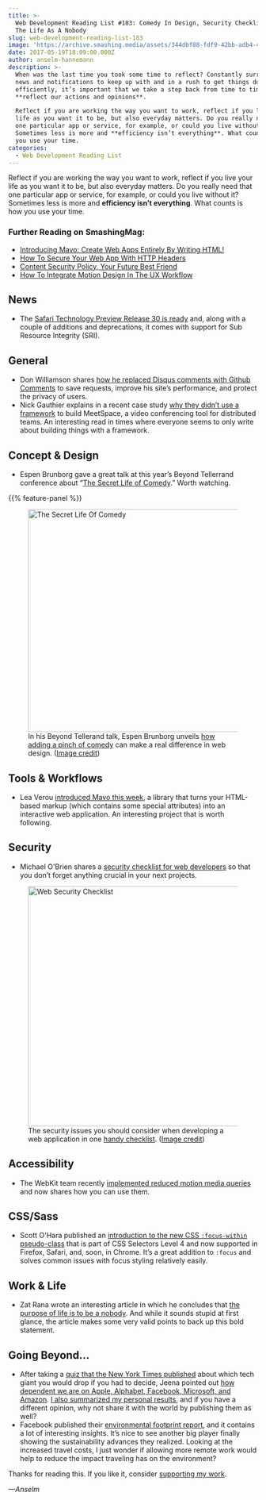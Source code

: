 ```yaml
---
title: >-
  Web Development Reading List #183: Comedy In Design, Security Checklist And
  The Life As A Nobody
slug: web-development-reading-list-183
image: 'https://archive.smashing.media/assets/344dbf88-fdf9-42bb-adb4-46f01eedd629/a31a6f4d-d7b1-4748-ab7c-cc3092293667/wdrl-183-opt.png'
date: 2017-05-19T18:09:00.000Z
author: anselm-hannemann
description: >-
  When was the last time you took some time to reflect? Constantly surrounded by
  news and notifications to keep up with and in a rush to get things done more
  efficiently, it’s important that we take a step back from time to time to
  **reflect our actions and opinions**.

  Reflect if you are working the way you want to work, reflect if you live your
  life as you want it to be, but also everyday matters. Do you really need that
  one particular app or service, for example, or could you live without it?
  Sometimes less is more and **efficiency isn’t everything**. What counts is how
  you use your time.
categories:
  - Web Development Reading List
---
```

Reflect if you are working the way you want to work, reflect if you live your life as you want it to be, but also everyday matters. Do you really need that one particular app or service, for example, or could you live without it? Sometimes less is more and **efficiency isn’t everything**. What counts is how you use your time.</p>

### <span class="rh">Further Reading</span> on SmashingMag:

*   [Introducing Mavo: Create Web Apps Entirely By Writing HTML!](https://www.smashingmagazine.com/2017/05/introducing-mavo/)
*   [How To Secure Your Web App With HTTP Headers](https://www.smashingmagazine.com/2017/04/secure-web-app-http-headers/)
*   [Content Security Policy, Your Future Best Friend](https://www.smashingmagazine.com/2016/09/content-security-policy-your-future-best-friend/)
*   [How To Integrate Motion Design In The UX Workflow](https://www.smashingmagazine.com/2016/03/integrate-motion-design-animation-ux-workflow/)

## News

*   The [Safari Technology Preview Release 30 is ready](https://webkit.org/blog/7614/release-notes-for-safari-technology-preview-30/) and, along with a couple of additions and deprecations, it comes with support for Sub Resource Integrity (SRI).</p>

## General

*   Don Williamson shares [how he replaced Disqus comments with Github Comments](https://donw.io/post/github-comments/) to save requests, improve his site’s performance, and protect the privacy of users.
*   Nick Gauthier explains in a recent case study [why they didn’t use a framework](https://www.smashingmagazine.com/2017/05/why-no-framework/) to build MeetSpace, a video conferencing tool for distributed teams. An interesting read in times where everyone seems to only write about building things with a framework.</p>

## Concept & Design

*   Espen Brunborg gave a great talk at this year’s Beyond Tellerrand conference about “[The Secret Life of Comedy](https://vimeo.com/channels/beyondtellerrand/217697296).” Worth watching.

{{% feature-panel %}}

<figure><a href="https://vimeo.com/channels/beyondtellerrand/217697296"><img loading="lazy" decoding="async" src="https://archive.smashing.media/assets/344dbf88-fdf9-42bb-adb4-46f01eedd629/39e02e9f-e705-44ae-98a7-6e95b4f47190/the-secret-life-of-comedy-opt.png" width="800" height="449" alt="The Secret Life Of Comedy" /></a><figcaption>In his Beyond Tellerand talk, Espen Brunborg unveils <a href="https://vimeo.com/channels/beyondtellerrand/217697296">how adding a pinch of comedy</a> can make a real difference in web design. (<a href="https://vimeo.com/channels/beyondtellerrand/217697296">Image credit</a>)</figcaption></figure>

## Tools & Workflows

*   Lea Verou [introduced Mavo this week](https://lea.verou.me/2017/05/introducing-mavo-create-web-apps-entirely-by-writing-html/), a library that turns your HTML-based markup (which contains some special attributes) into an interactive web application. An interesting project that is worth following.</p>

## Security

*   Michael O'Brien shares a [security checklist for web developers](https://simplesecurity.sensedeep.com/web-developer-security-checklist-f2e4f43c9c56) so that you don’t forget anything crucial in your next projects.

<figure><a href="https://simplesecurity.sensedeep.com/web-developer-security-checklist-f2e4f43c9c56"><img loading="lazy" decoding="async" src="https://archive.smashing.media/assets/344dbf88-fdf9-42bb-adb4-46f01eedd629/004cafb6-e53e-483c-a6e2-9031a5decda6/security-checklist-opt.png" width="800" height="484" alt="Web Security Checklist" /></a><figcaption>The security issues you should consider when developing a web application in one <a href="https://simplesecurity.sensedeep.com/web-developer-security-checklist-f2e4f43c9c56">handy checklist</a>. (<a href="https://simplesecurity.sensedeep.com/web-developer-security-checklist-f2e4f43c9c56">Image credit</a>)</figcaption></figure>

## Accessibility

*   The WebKit team recently [implemented reduced motion media queries](https://webkit.org/blog/7551/responsive-design-for-motion/) and now shares how you can use them.</p>

## CSS/Sass

*   Scott O'Hara published an [introduction to the new CSS `:focus-within` pseudo-class](https://www.scottohara.me/blog/2017/05/14/focus-within.html) that is part of CSS Selectors Level 4 and now supported in Firefox, Safari, and, soon, in Chrome. It’s a great addition to `:focus` and solves common issues with focus styling relatively easily.</p>

## Work & Life

*   Zat Rana wrote an interesting article in which he concludes that [the purpose of life is to be a nobody](https://medium.com/personal-growth/the-purpose-of-life-is-to-be-a-nobody-72ceeb078373). And while it sounds stupid at first glance, the article makes some very valid points to back up this bold statement.</p>

## Going Beyond…

*   After taking a [quiz that the New York Times published](https://www.nytimes.com/interactive/2017/05/10/technology/Ranking-Apple-Amazon-Facebook-Microsoft-Google.html) about which tech giant you would drop if you had to decide, Jeena pointed out [how dependent we are on Apple, Alphabet, Facebook, Microsoft, and Amazon](https://jeena.net/drop-tech-giant). [I also summarized my personal results](https://helloanselm.com/notes/giving-up-the-tech-giants/), and if you have a different opinion, why not share it with the world by publishing them as well?
*   Facebook published their [environmental footprint report](https://sustainability.fb.com/our-footprint/), and it contains a lot of interesting insights. It’s nice to see another big player finally showing the sustainability advances they realized. Looking at the increased travel costs, I just wonder if allowing more remote work would help to reduce the impact traveling has on the environment?

Thanks for reading this. If you like it, consider [supporting my work](https://wdrl.info/donate).

_—Anselm_

